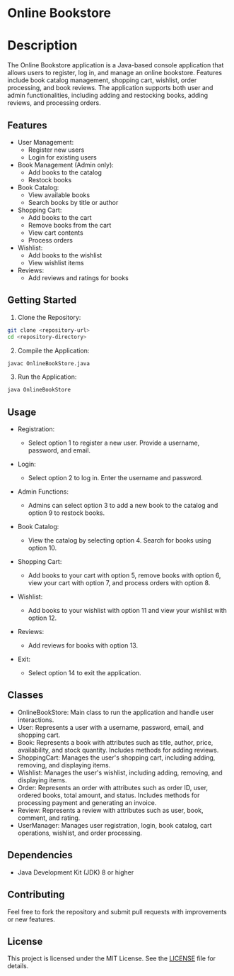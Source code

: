 
#  Online Bookstore
# Description

The Online Bookstore application is a Java-based console application that allows users to register, log in, and manage an online bookstore. Features include book catalog management, shopping cart, wishlist, order processing, and book reviews. The application supports both user and admin functionalities, including adding and restocking books, adding reviews, and processing orders.
## Features

- User Management:
  - Register new users
  - Login for existing users
- Book Management (Admin only):
  - Add books to the catalog
  - Restock books
- Book Catalog:
  - View available books
  - Search books by title or author
- Shopping Cart:
  - Add books to the cart
  - Remove books from the cart
  - View cart contents
  - Process orders
- Wishlist:
  - Add books to the wishlist
  - View wishlist items
- Reviews:
  - Add reviews and ratings for books

## Getting Started

1. Clone the Repository:

```bash
git clone <repository-url>
cd <repository-directory>
```
2. Compile the Application:

```bash
javac OnlineBookStore.java
```
3. Run the Application:

```bash
java OnlineBookStore
```

## Usage


- Registration:

  - Select option 1 to register a new user. Provide a username, password, and email.
- Login:

  - Select option 2 to log in. Enter the username and password.
- Admin Functions:

  - Admins can select option 3 to add a new book to the catalog and option 9 to restock books.
- Book Catalog:

  - View the catalog by selecting option 4. Search for books using option 10.
- Shopping Cart:

  - Add books to your cart with option 5, remove books with option 6, view your cart with option 7, and process orders with option 8.
- Wishlist:

  - Add books to your wishlist with option 11 and view your wishlist with option 12.
- Reviews:

  - Add reviews for books with option 13.
- Exit:

  - Select option 14 to exit the application.


## Classes
- OnlineBookStore: Main class to run the application and handle user interactions.
- User: Represents a user with a username, password, email, and shopping cart.
- Book: Represents a book with attributes such as title, author, price, availability, and stock quantity. Includes methods for adding reviews.
- ShoppingCart: Manages the user's shopping cart, including adding, removing, and displaying items.
- Wishlist: Manages the user's wishlist, including adding, removing, and displaying items.
- Order: Represents an order with attributes such as order ID, user, ordered books, total amount, and status. Includes methods for processing payment and generating an invoice.
- Review: Represents a review with attributes such as user, book, comment, and rating.
- UserManager: Manages user registration, login, book catalog, cart operations, wishlist, and order processing.
## Dependencies
- Java Development Kit (JDK) 8 or higher
## Contributing

Feel free to fork the repository and submit pull requests with improvements or new features.


## License
This project is licensed under the MIT License. See the [LICENSE](https://choosealicense.com/licenses/mit/) file for details.


